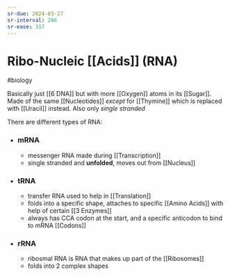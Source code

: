 ```yaml
---
sr-due: 2024-03-27
sr-interval: 206
sr-ease: 317
---
```

# Ribo-Nucleic [[Acids]] (RNA)
#biology 

Basically just [[6 DNA]] but with more [[Oxygen]] atoms in its [[Sugar]].
Made of the same [[Nucleotides]] *except* for [[Thymine]] which is replaced with [[Uracil]] instead.
Also only *single stranded*

There are different types of RNA:
- ### mRNA
	- messenger RNA made during [[Transcription]]
	- single stranded and **unfolded**, moves out from [[Nucleus]]
- ### tRNA
	- transfer RNA used to help in [[Translation]]
	- folds into a specific shape, attaches to specific [[Amino Acids]] with help of certain [[3 Enzymes]]
	- always has CCA codon at the start, and a specific anticodon to bind to mRNA [[Codons]] 
- ### rRNA
	- ribosmal RNA is RNA that makes up part of the [[Ribosomes]]
	- folds into 2 complex shapes

